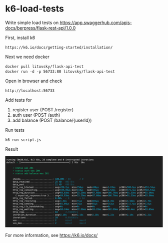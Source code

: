 # k6-load-tests

Write simple load tests on https://app.swaggerhub.com/apis-docs/berpress/flask-rest-api/1.0.0

First, install k6 

```
https://k6.io/docs/getting-started/installation/
```

Next we need docker

```
docker pull litovsky/flask-api-test
docker run -d -p 56733:80 litovsky/flask-api-test
```

Open in browser and check
```
http://localhost:56733
```

Add tests for

1. register user (POST /register)
2. auth user (POST /auth)
3. add balance (POST /balance/{userId})

Run tests

```
k6 run script.js  
```

Result

![plot](./images/result.png)

For more information, see https://k6.io/docs/
